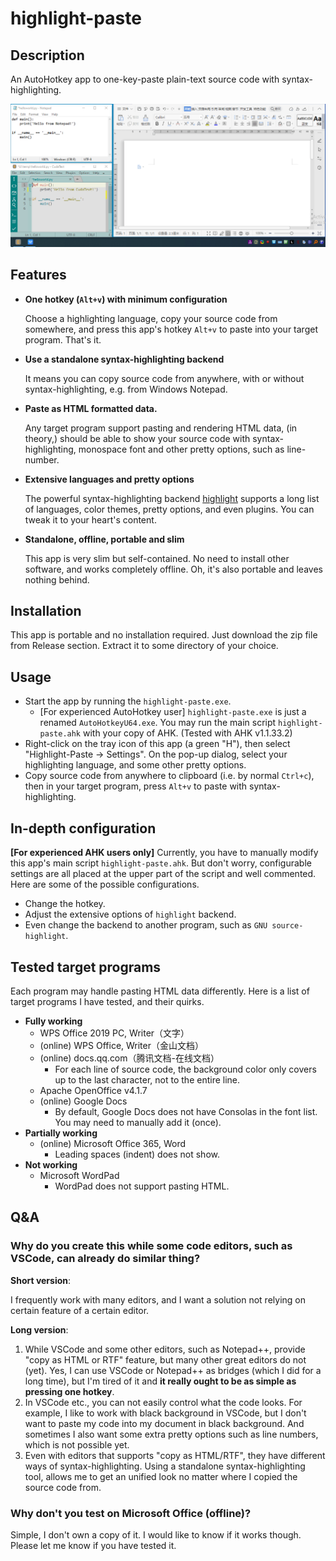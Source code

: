 ﻿# highlight-paste

## Description

An AutoHotkey app to one-key-paste plain-text source code with syntax-highlighting.

![alt](assets/usage-demo.gif)

## Features

- **One hotkey (`Alt+v`) with minimum configuration**
  
  Choose a highlighting language, copy your source code from somewhere, and press this app's hotkey `Alt+v` to paste into your target program. That's it.

- **Use a standalone syntax-highlighting backend**
  
  It means you can copy source code from anywhere, with or without syntax-highlighting, e.g. from Windows Notepad.

- **Paste as HTML formatted data.**
  
  Any target program support pasting and rendering HTML data, (in theory,) should be able to show your source code with syntax-highlighting, monospace font and other pretty options, such as line-number.

- **Extensive languages and pretty options**
  
  The powerful syntax-highlighting backend [highlight](https://gitlab.com/saalen/highlight) supports a long list of languages, color themes, pretty options, and even plugins. You can tweak it to your heart's content.

- **Standalone, offline, portable and slim**

  This app is very slim but self-contained. No need to install other software, and works completely offline. Oh, it's also portable and leaves nothing behind.

## Installation

This app is portable and no installation required. Just download the zip file from Release section. Extract it to some directory of your choice.

## Usage

- Start the app by running the `highlight-paste.exe`.
  - [For experienced AutoHotkey user] `highlight-paste.exe` is just a renamed `AutoHotkeyU64.exe`. You may run the main script `highlight-paste.ahk` with your copy of AHK. (Tested with AHK v1.1.33.2)
- Right-click on the tray icon of this app (a green "H"), then select "Highlight-Paste -> Settings". On the pop-up dialog, select your highlighting language, and some other pretty options.
- Copy source code from anywhere to clipboard (i.e. by normal `Ctrl+c`), then in your target program, press `Alt+v` to paste with syntax-highlighting.

## In-depth configuration

**[For experienced AHK users only]** Currently, you have to manually modify this app's main script `highlight-paste.ahk`. But don't worry, configurable settings are all placed at the upper part of the script and well commented. Here are some of the possible configurations.

- Change the hotkey.
- Adjust the extensive options of `highlight` backend.
- Even change the backend to another program, such as `GNU source-highlight`.

## Tested target programs

Each program may handle pasting HTML data differently. Here is a list of target programs I have tested, and their quirks.

- **Fully working**
  - WPS Office 2019 PC, Writer（文字）
  - (online) WPS Office, Writer（金山文档）
  - (online) docs.qq.com（腾讯文档-在线文档）
    - For each line of source code, the background color only covers up to the last character, not to the entire line.
  - Apache OpenOffice v4.1.7
  - (online) Google Docs
    - By default, Google Docs does not have Consolas in the font list. You may need to manually add it (once).
- **Partially working**
  - (online) Microsoft Office 365, Word
    - Leading spaces (indent) does not show.
- **Not working**
  - Microsoft WordPad
    - WordPad does not support pasting HTML.

## Q&A

### Why do you create this while some code editors, such as VSCode, can already do similar thing?

**Short version**:

I frequently work with many editors, and I want a solution not relying on certain feature of a certain editor.

**Long version**:

1. While VSCode and some other editors, such as Notepad++, provide "copy as HTML or RTF" feature, but many other great editors do not (yet). Yes, I can use VSCode or Notepad++ as bridges (which I did for a long time), but I'm tired of it and **it really ought to be as simple as pressing one hotkey**.
2. In VSCode etc., you can not easily control what the code looks. For example, I like to work with black background in VSCode, but I don't want to paste my code into my document in black background. And sometimes I also want some extra pretty options such as line numbers, which is not possible yet.
3. Even with editors that supports "copy as HTML/RTF", they have different ways of syntax-highlighting. Using a standalone syntax-highlighting tool, allows me to get an unified look no matter where I copied the source code from.

### Why don't you test on Microsoft Office (offline)?

Simple, I don't own a copy of it. I would like to know if it works though. Please let me know if you have tested it.
